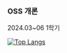 ### OSS 개론

2024.03~06 1학기


[![Top Langs](https://github-readme-stats.vercel.app/api/top-langs/?username=gpdlsrhd@naver.com)](https://github.com/anuraghazra/github-readme-stats)
